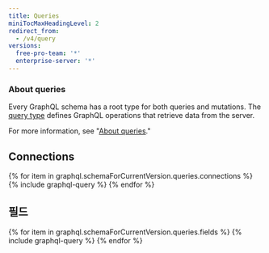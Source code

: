 ```yaml
---
title: Queries
miniTocMaxHeadingLevel: 2
redirect_from:
  - /v4/query
versions:
  free-pro-team: '*'
  enterprise-server: '*'
---
```


### About queries

Every GraphQL schema has a root type for both queries and mutations. The [query type](https://graphql.github.io/graphql-spec/June2018/#sec-Type-System) defines GraphQL operations that retrieve data from the server.

For more information, see "[About queries](/v4/guides/forming-calls#about-queries)."

## Connections

{% for item in graphql.schemaForCurrentVersion.queries.connections %}
  {% include graphql-query %}
{% endfor %}

## 필드

{% for item in graphql.schemaForCurrentVersion.queries.fields %}
  {% include graphql-query %}
{% endfor %}
